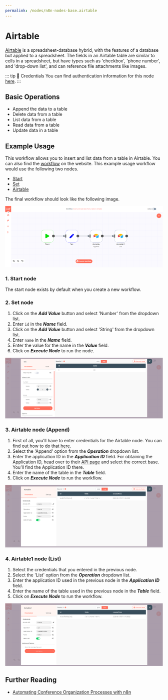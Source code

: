 ```yaml
---
permalink: /nodes/n8n-nodes-base.airtable
---
```


# Airtable

[Airtable](https://airtable.com/) is a spreadsheet-database hybrid, with the features of a database but applied to a spreadsheet. The fields in an Airtable table are similar to cells in a spreadsheet, but have types such as 'checkbox', 'phone number', and 'drop-down list', and can reference file attachments like images.

::: tip 🔑 Credentials
You can find authentication information for this node [here](../../../credentials/Airtable/README.md).
:::

## Basic Operations

- Append the data to a table
- Delete data from a table
- List data from a table
- Read data from a table
- Update data in a table


## Example Usage

This workflow allows you to insert and list data from a table in Airtable. You can also find the [workflow](https://n8n.io/workflows/601) on the website. This example usage workflow would use the following two nodes.
- [Start](../../core-nodes/Start/README.md)
- [Set](../../core-nodes/Set/README.md)
- [Airtable]()

The final workflow should look like the following image.

![A workflow with the Airtable node](./workflow.png)

### 1. Start node

The start node exists by default when you create a new workflow.


### 2. Set node

1. Click on the ***Add Value*** button and select 'Number' from the dropdown list.
2. Enter `id` in the ***Name*** field.
3. Click on the ***Add Value*** button and select 'String' from the dropdown list.
4. Enter `name` in the ***Name*** field.
5. Enter the value for the name in the ***Value*** field.
6. Click on ***Execute Node*** to run the node.

![Using the Set node to set data to be inserted by the Airtable node](./Set_node.png)


### 3. Airtable node (Append)

1. First of all, you'll have to enter credentials for the Airtable node. You can find out how to do that [here](../../../credentials/Airtable/README.md).
2. Select the 'Append' option from the ***Operation*** dropdown list.
3. Enter the application ID in the ***Application ID*** field. For obtaining the Application ID, head over to their [API page](https://airtable.com/api) and select the correct base. You’ll find the Application ID there.
4. Enter the name of the table in the ***Table*** field.
5. Click on ***Execute Node*** to run the workflow.

![Using the Airtable node to insert data into an Airtable table](./Airtable_node.png)


### 4. Airtable1 node (List)

1. Select the credentials that you entered in the previous node.
2. Select the 'List' option from the ***Operation*** dropdown list.
3. Enter the application ID used in the previous node in the ***Application ID*** field.
4. Enter the name of the table used in the previous node in the ***Table*** field.
5. Click on ***Execute Node*** to run the workflow.

![Using the Airtable node to read data from an Airtable table](./Airtable1_node.png)


## Further Reading

- [Automating Conference Organization Processes with n8n](https://medium.com/n8n-io/automating-conference-organization-processes-with-n8n-ab8f64a7a520)

